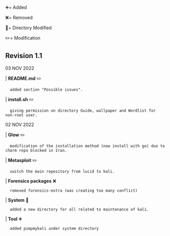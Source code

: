 :heavy_plus_sign:= Added

:x:= Removed

:file_folder:= Directory Modified

:pencil2:= Modification



## Revision 1.1 

03 NOV 2022

| **README.md** :pencil2:

      added section "Possible issues".

| **install.sh** :pencil2:

      giving permission on directory Guide, wallpaper and Wordlist for non-root user.

02 NOV 2022

| **Glow** :pencil2:

      modification of the installation method (now install with go) due to charm repo blocked in Iran.
 
| **Metasploit** :pencil2:

      switch the main repository from lucid to kali.
    
| **Forensics packages** :x:

      removed forensics-extra (was creating too many conflict)
    
| **System** :file_folder:

      added a new directory for all related to maintenance of kali.
      
| **Tool** :heavy_plus_sign:

      added pimpmykali under system directory
